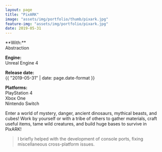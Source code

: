 ```yaml
---
layout: page
title: "PixARK"
image: "assets/img/portfolio/thumb/pixark.jpg"
feature-img: "assets/img/portfolio/pixark.jpg"
date: 2019-05-31
---
```

<div class="portfolio-page-right" markdown="1">
**With:**<br>Abstraction

**Engine:**<br>Unreal Engine 4

**Release date:**<br>{{ "2019-05-31" | date: page.date-format }}

**Platforms:**<br>PlayStation 4<br>Xbox One<br>Nintendo Switch
</div>
<div class="portfolio-page-left" markdown="1">
Enter a world of mystery, danger, ancient dinosaurs, mythical beasts, and cubes!
Work by yourself or with a tribe of others to gather materials, craft useful items, tame wild creatures, and build huge bases to survive in PixARK!

> I briefly helped with the development of console ports, fixing miscellaneous cross-platform issues.
</div>